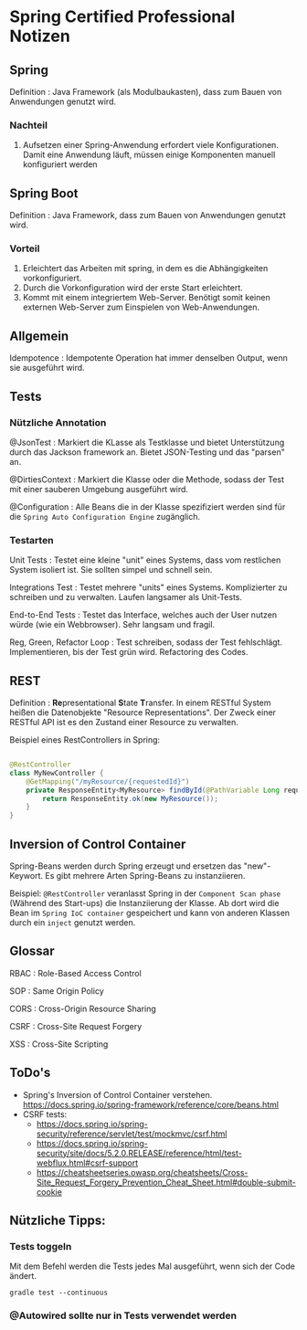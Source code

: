 # Spring Certified Professional Notizen

## Spring

Definition
: Java Framework (als Modulbaukasten), dass zum Bauen von Anwendungen genutzt wird.

### Nachteil

1. Aufsetzen einer Spring-Anwendung erfordert viele Konfigurationen. Damit eine Anwendung läuft, müssen einige
   Komponenten manuell konfiguriert werden

## Spring Boot

Definition
: Java Framework, dass zum Bauen von Anwendungen genutzt wird.

### Vorteil

1. Erleichtert das Arbeiten mit spring, in dem es die Abhängigkeiten vorkonfiguriert.
2. Durch die Vorkonfiguration wird der erste Start erleichtert.
3. Kommt mit einem integriertem Web-Server. Benötigt somit keinen externen Web-Server zum Einspielen von
   Web-Anwendungen.

## Allgemein

Idempotence
: Idempotente Operation hat immer denselben Output, wenn sie ausgeführt wird.

## Tests

### Nützliche Annotation

@JsonTest
: Markiert die KLasse als Testklasse und bietet Unterstützung durch das Jackson framework an. Bietet JSON-Testing und
das "parsen" an.

@DirtiesContext
: Markiert die Klasse oder die Methode, sodass der Test mit einer sauberen Umgebung ausgeführt wird.

@Configuration
: Alle Beans die in der Klasse spezifiziert werden sind für die `Spring Auto Configuration Engine` zugänglich.

### Testarten

Unit Tests
: Testet eine kleine "unit" eines Systems, dass vom restlichen System isoliert ist. Sie sollten simpel und schnell sein.

Integrations Test
: Testet mehrere "units" eines Systems. Komplizierter zu schreiben und zu verwalten. Laufen langsamer als Unit-Tests.

End-to-End Tests
: Testet das Interface, welches auch der User nutzen würde (wie ein Webbrowser). Sehr langsam und fragil.

Reg, Green, Refactor Loop
: Test schreiben, sodass der Test fehlschlägt. Implementieren, bis der Test grün wird. Refactoring des Codes.

## REST

Definition
: **Re**presentational **S**tate **T**ransfer. In einem RESTful System heißen die Datenobjekte "Resource
Representations". Der Zweck einer RESTful API ist es den Zustand einer Resource zu verwalten.

Beispiel eines RestControllers in Spring:

```java

@RestController
class MyNewController {
    @GetMapping("/myResource/{requestedId}")
    private ResponseEntity<MyResource> findById(@PathVariable Long requestedId) {
        return ResponseEntity.ok(new MyResource());
    }
}
```

## Inversion of Control Container

Spring-Beans werden durch Spring erzeugt und ersetzen das "new"-Keywort. Es gibt mehrere Arten Spring-Beans zu
instanziieren.

Beispiel:
`@RestController` veranlasst Spring in der `Component Scan phase` (Während des Start-ups) die Instanziierung der Klasse.
Ab dort wird die Bean im `Spring IoC container` gespeichert und kann von anderen Klassen durch ein `inject` genutzt
werden.

## Glossar

RBAC
: Role-Based Access Control

SOP
: Same Origin Policy

CORS
: Cross-Origin Resource Sharing

CSRF
: Cross-Site Request Forgery

XSS
: Cross-Site Scripting

## ToDo's

- Spring's Inversion of Control Container verstehen. https://docs.spring.io/spring-framework/reference/core/beans.html
- CSRF tests:
    - https://docs.spring.io/spring-security/reference/servlet/test/mockmvc/csrf.html
    - https://docs.spring.io/spring-security/site/docs/5.2.0.RELEASE/reference/html/test-webflux.html#csrf-support
    - https://cheatsheetseries.owasp.org/cheatsheets/Cross-Site_Request_Forgery_Prevention_Cheat_Sheet.html#double-submit-cookie

## Nützliche Tipps:

### Tests toggeln

Mit dem Befehl werden die Tests jedes Mal ausgeführt, wenn sich der Code ändert.

``` shell
gradle test --continuous
```

### @Autowired sollte nur in Tests verwendet werden
